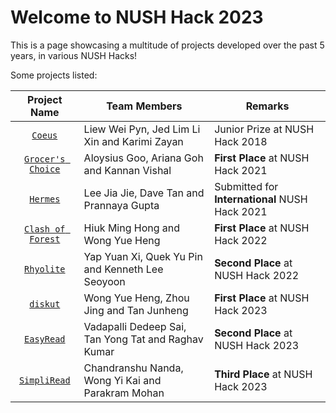 # Welcome to NUSH Hack 2023

This is a page showcasing a multitude of projects developed over the past 5 years, in various NUSH Hacks!

Some projects listed:

|Project Name|Team Members|Remarks|
|:---:|---|---|
|[`Coeus`](https://github.com/NUSH-Hack/Coeus)|Liew Wei Pyn, Jed Lim Li Xin and Karimi Zayan|Junior Prize at NUSH Hack 2018|
|[`Grocer's Choice`](https://github.com/NUSH-Hack/grocersChoice)|Aloysius Goo, Ariana Goh and Kannan Vishal|**First Place** at NUSH Hack 2021|
|[`Hermes`](https://github.com/NUSH-Hack/hermes)|Lee Jia Jie, Dave Tan and Prannaya Gupta|Submitted for **International** NUSH Hack 2021|
|[`Clash of Forest`](https://github.com/NUSH-Hack/clash-of-forest)|Hiuk Ming Hong and Wong Yue Heng|**First Place** at NUSH Hack 2022|
|[`Rhyolite`](https://github.com/NUSH-Hack/rhyolite)|Yap Yuan Xi, Quek Yu Pin and Kenneth Lee Seoyoon|**Second Place** at NUSH Hack 2022|
|[`diskut`](https://github.com/NUSH-Hack/diskut)|Wong Yue Heng, Zhou Jing and Tan Junheng|**First Place** at NUSH Hack 2023|
|[`EasyRead`](https://github.com/NUSH-Hack/easyread)|Vadapalli Dedeep Sai, Tan Yong Tat and Raghav Kumar|**Second Place** at NUSH Hack 2023|
|[`SimpliRead`](https://github.com/NUSH-Hack/SimpliRead)|Chandranshu Nanda, Wong Yi Kai and Parakram Mohan|**Third Place** at NUSH Hack 2023|

<!--
- [`Coeus by Liew Wei Pyn, Jed Lim Li Xin and Karimi Zayan`<br/>Junior Prize at NUSH Hack 2018](https://github.com/NUSH-Hack/Coeus)
- [`Grocer's Choice by Aloysius Goo, Ariana Goh and Kannan Vishal`<br/>**First Place** at NUSH Hack 2021](https://github.com/NUSH-Hack/grocersChoice)
- [`Hermes by Lee Jia Jie, Dave Tan and Prannaya Gupta`<br/>Submitted for **International** NUSH Hack 2021](https://github.com/NUSH-Hack/hermes)
- [`Clash of Forest by Huik Ming Hong and Wong Yue Heng`<br>**First Place** at NUSH Hack 2022](https://github.com/NUSH-Hack/clash-of-forest)
- [`Rhyolite by Yap Yuan Xi, Quek Yu Pin and Kenneth Lee Seoyoon`<br>**Second Place** at NUSH Hack 2022](https://github.com/NUSH-Hack/rhyolite)
- [`diskut by Wong Yue Heng, Zhou Jing and Tan Junheng`<br>**First Place** at NUSH Hack 2023](https://github.com/NUSH-Hack/diskut)
- [`EasyRead by Vadapalli Dedeep Sai, Tan Yong Tat and Raghav Kumar`<br>**Second Place** at NUSH Hack 2023](https://github.com/NUSH-Hack/easyread)
- [`SimpliRead by Chandranshu Nanda, Wong Yi Kai and Parakram Mohan`<br>**Third Place** at NUSH Hack 2023](https://github.com/NUSH-Hack/SimpliRead)
-->
